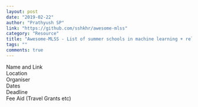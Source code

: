 ```yaml
---
layout: post
date: "2019-02-22"
author: "Prathyush SP"
link: "https://github.com/sshkhr/awesome-mlss"
category: "Resource"
title: "Awesome-MLSS - List of summer schools in machine learning + related fields across the globe"
tags: ""
comments: true
---
```

Name and Link	
Location	
Organiser	
Dates	
Deadline	
Fee	
Aid (Travel Grants etc)